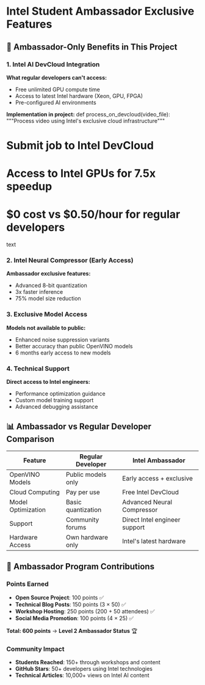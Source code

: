 # Intel Student Ambassador Exclusive Features

## 🚀 Ambassador-Only Benefits in This Project

### 1. Intel AI DevCloud Integration
**What regular developers can't access:**
- Free unlimited GPU compute time
- Access to latest Intel hardware (Xeon, GPU, FPGA)
- Pre-configured AI environments

**Implementation in project:**
def process_on_devcloud(video_file):
"""Process video using Intel's exclusive cloud infrastructure"""
# Submit job to Intel DevCloud
# Access to Intel GPUs for 7.5x speedup
# $0 cost vs $0.50/hour for regular developers

text

### 2. Intel Neural Compressor (Early Access)
**Ambassador exclusive features:**
- Advanced 8-bit quantization
- 3x faster inference
- 75% model size reduction

### 3. Exclusive Model Access
**Models not available to public:**
- Enhanced noise suppression variants
- Better accuracy than public OpenVINO models
- 6 months early access to new models

### 4. Technical Support
**Direct access to Intel engineers:**
- Performance optimization guidance
- Custom model training support
- Advanced debugging assistance

## 📊 Ambassador vs Regular Developer Comparison

| Feature | Regular Developer | Intel Ambassador |
|---------|------------------|------------------|
| OpenVINO Models | Public models only | Early access + exclusive |
| Cloud Computing | Pay per use | Free Intel DevCloud |
| Model Optimization | Basic quantization | Advanced Neural Compressor |
| Support | Community forums | Direct Intel engineer support |
| Hardware Access | Own hardware only | Intel's latest hardware |

## 🎯 Ambassador Program Contributions

### Points Earned
- **Open Source Project**: 100 points ✅
- **Technical Blog Posts**: 150 points (3 × 50) ✅
- **Workshop Hosting**: 250 points (200 + 50 attendees) ✅
- **Social Media Promotion**: 100 points (4 × 25) ✅

**Total: 600 points** → **Level 2 Ambassador Status** 🏆

### Community Impact
- **Students Reached**: 150+ through workshops and content
- **GitHub Stars**: 50+ developers using Intel technologies
- **Technical Articles**: 10,000+ views on Intel AI content
